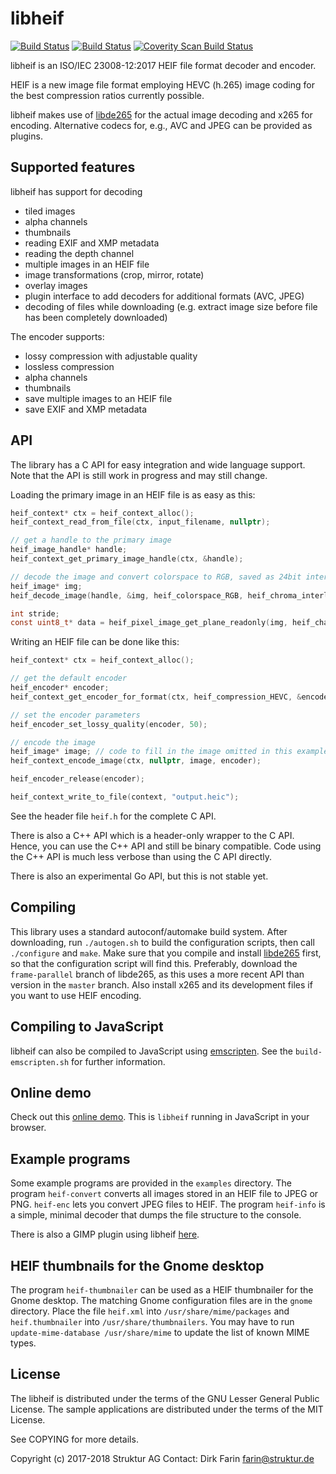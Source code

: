 # libheif

[![Build Status](https://travis-ci.org/strukturag/libheif.svg?branch=master)](https://travis-ci.org/strukturag/libheif) [![Build Status](https://ci.appveyor.com/api/projects/status/github/strukturag/libheif?svg=true)](https://ci.appveyor.com/project/strukturag/libheif) [![Coverity Scan Build Status](https://scan.coverity.com/projects/16641/badge.svg)](https://scan.coverity.com/projects/strukturag-libheif)


libheif is an ISO/IEC 23008-12:2017 HEIF file format decoder and encoder.

HEIF is a new image file format employing HEVC (h.265) image coding for the
best compression ratios currently possible.

libheif makes use of [libde265](https://github.com/strukturag/libde265) for
the actual image decoding and x265 for encoding. Alternative codecs for, e.g., AVC and JPEG can be
provided as plugins.


## Supported features

libheif has support for decoding
* tiled images
* alpha channels
* thumbnails
* reading EXIF and XMP metadata
* reading the depth channel
* multiple images in an HEIF file
* image transformations (crop, mirror, rotate)
* overlay images
* plugin interface to add decoders for additional formats (AVC, JPEG)
* decoding of files while downloading (e.g. extract image size before file has been completely downloaded)

The encoder supports:
* lossy compression with adjustable quality
* lossless compression
* alpha channels
* thumbnails
* save multiple images to an HEIF file
* save EXIF and XMP metadata

## API

The library has a C API for easy integration and wide language support.
Note that the API is still work in progress and may still change.

Loading the primary image in an HEIF file is as easy as this:

```C
heif_context* ctx = heif_context_alloc();
heif_context_read_from_file(ctx, input_filename, nullptr);

// get a handle to the primary image
heif_image_handle* handle;
heif_context_get_primary_image_handle(ctx, &handle);

// decode the image and convert colorspace to RGB, saved as 24bit interleaved
heif_image* img;
heif_decode_image(handle, &img, heif_colorspace_RGB, heif_chroma_interleaved_24bit, nullptr);

int stride;
const uint8_t* data = heif_pixel_image_get_plane_readonly(img, heif_channel_interleaved, &stride);
```

Writing an HEIF file can be done like this:

```C
heif_context* ctx = heif_context_alloc();

// get the default encoder
heif_encoder* encoder;
heif_context_get_encoder_for_format(ctx, heif_compression_HEVC, &encoder);

// set the encoder parameters
heif_encoder_set_lossy_quality(encoder, 50);

// encode the image
heif_image* image; // code to fill in the image omitted in this example
heif_context_encode_image(ctx, nullptr, image, encoder);

heif_encoder_release(encoder);

heif_context_write_to_file(context, "output.heic");
```

See the header file `heif.h` for the complete C API.

There is also a C++ API which is a header-only wrapper to the C API.
Hence, you can use the C++ API and still be binary compatible.
Code using the C++ API is much less verbose than using the C API directly.

There is also an experimental Go API, but this is not stable yet.


## Compiling

This library uses a standard autoconf/automake build system.
After downloading, run `./autogen.sh` to build the configuration scripts,
then call `./configure` and `make`.
Make sure that you compile and install [libde265](https://github.com/strukturag/libde265)
first, so that the configuration script will find this.
Preferably, download the `frame-parallel` branch of libde265, as this uses a
more recent API than version in the `master` branch.
Also install x265 and its development files if you want to use HEIF encoding.


## Compiling to JavaScript

libheif can also be compiled to JavaScript using
[emscripten](http://kripken.github.io/emscripten-site/).
See the `build-emscripten.sh` for further information.


## Online demo

Check out this [online demo](https://strukturag.github.io/libheif/).
This is `libheif` running in JavaScript in your browser.


## Example programs

Some example programs are provided in the `examples` directory.
The program `heif-convert` converts all images stored in an HEIF file to JPEG or PNG.
`heif-enc` lets you convert JPEG files to HEIF.
The program `heif-info` is a simple, minimal decoder that dumps the file structure to the console.

There is also a GIMP plugin using libheif [here](https://github.com/strukturag/heif-gimp-plugin).


## HEIF thumbnails for the Gnome desktop

The program `heif-thumbnailer` can be used as a HEIF thumbnailer for the Gnome desktop.
The matching Gnome configuration files are in the `gnome` directory.
Place the file `heif.xml` into `/usr/share/mime/packages` and `heif.thumbnailer` into `/usr/share/thumbnailers`.
You may have to run `update-mime-database /usr/share/mime` to update the list of known MIME types.


## License

The libheif is distributed under the terms of the GNU Lesser General Public License.
The sample applications are distributed under the terms of the MIT License.

See COPYING for more details.

Copyright (c) 2017-2018 Struktur AG Contact: Dirk Farin farin@struktur.de
